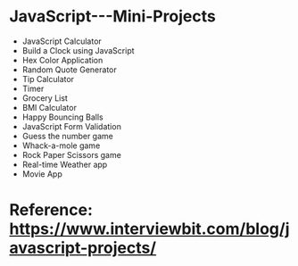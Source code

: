 # JavaScript---Mini-Projects
- JavaScript Calculator
- Build a Clock using JavaScript
- Hex Color Application
- Random Quote Generator
- Tip Calculator
- Timer
- Grocery List
- BMI Calculator
- Happy Bouncing Balls
- JavaScript Form Validation
- Guess the number game
- Whack-a-mole game
- Rock Paper Scissors game
- Real-time Weather app
- Movie App

# Reference: https://www.interviewbit.com/blog/javascript-projects/
